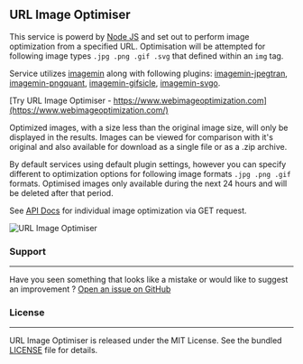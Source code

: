 ## URL Image Optimiser

This service is powerd by [Node JS](https://nodejs.org/en/) and set out to perform image optimization from a specified URL. Optimisation will be attempted for following image types ```.jpg .png .gif .svg``` that defined within an ```img``` tag. 

Service utilizes [imagemin](https://github.com/imagemin/imagemin) along with following plugins: [imagemin-jpegtran](https://github.com/imagemin/imagemin-jpegtran),  [imagemin-pngquant](https://github.com/imagemin/imagemin-pngquant),  [imagemin-gifsicle](https://github.com/imagemin/imagemin-gifsicle),  [imagemin-svgo](https://github.com/imagemin/imagemin-svgo).

[Try URL Image Optimiser - https://www.webimageoptimization.com](https://www.webimageoptimization.com/)

Optimized images, with a size less than the original image size, will only be displayed in the results. Images can be viewed for comparison with it's original and also available for download as a single file or as a .zip archive. 

By default services using default plugin settings, however you can specify different to optimization options for following image formats ```.jpg .png .gif``` formats. Optimised images only available during the next 24 hours and will be deleted after that period. 

See [API Docs](https://webimageoptimization.com/api-docs) for individual image optimization via GET request.




![URL Image Optimiser](https://raw.githubusercontent.com/alexpechkarev/url-image-optimiser/master/url-image-optimiser.png)


### Support
-------
Have you seen something that looks like a mistake or would like to suggest an improvement ?
[Open an issue on GitHub](https://github.com/alexpechkarev/url-image-optimiser/issues)


### License
-------

URL Image Optimiser is released under the MIT License. See the bundled
[LICENSE](https://github.com/alexpechkarev/url-image-optimiser/blob/master/LICENSE)
file for details.
